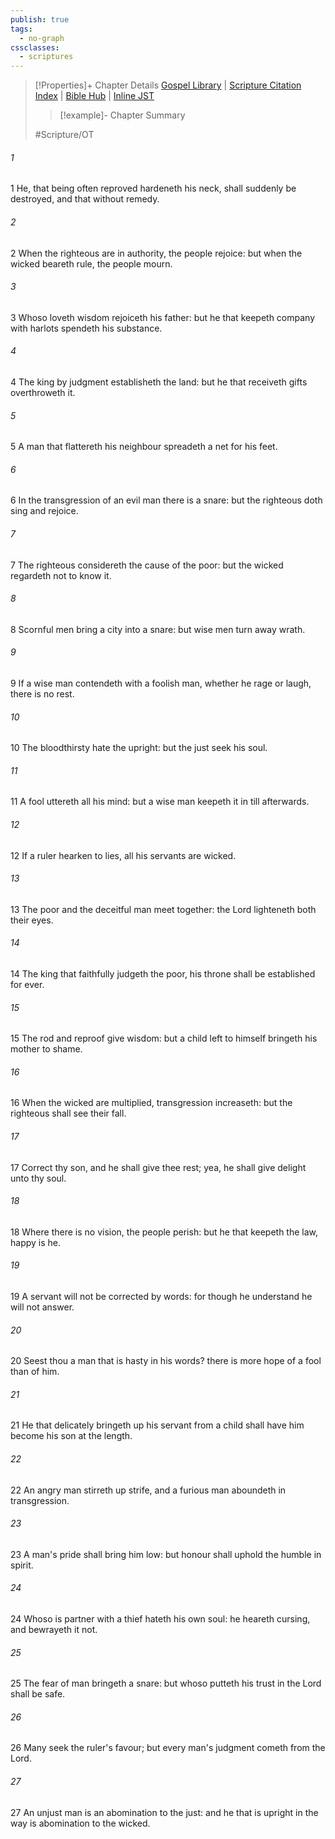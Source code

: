 ```yaml
---
publish: true
tags:
  - no-graph
cssclasses:
  - scriptures
---
```

>[!Properties]+ Chapter Details
>[Gospel Library](https://churchofjesuschrist.org/study/scriptures/ot/prov/29?lang=eng)    |    [Scripture Citation Index](https://scriptures.byu.edu/#0781d::c0781d)    |    [Bible Hub](https://biblehub.com/proverbs/29.htm)    |    [Inline JST](https://scripturetoolbox.com/html/ic/Proverbs/29.html)
>>[!example]- Chapter Summary
>> 
> 
>
>#Scripture/OT
###### 1
1 He, that being often reproved hardeneth his neck, shall suddenly be destroyed, and that without remedy.
###### 2
2 When the righteous are in authority, the people rejoice: but when the wicked beareth rule, the people mourn.
###### 3
3 Whoso loveth wisdom rejoiceth his father: but he that keepeth company with harlots spendeth his substance.
###### 4
4 The king by judgment establisheth the land: but he that receiveth gifts overthroweth it.
###### 5
5 A man that flattereth his neighbour spreadeth a net for his feet.
###### 6
6 In the transgression of an evil man there is a snare: but the righteous doth sing and rejoice.
###### 7
7 The righteous considereth the cause of the poor: but the wicked regardeth not to know it.
###### 8
8 Scornful men bring a city into a snare: but wise men turn away wrath.
###### 9
9 If a wise man contendeth with a foolish man, whether he rage or laugh, there is no rest.
###### 10
10 The bloodthirsty hate the upright: but the just seek his soul.
###### 11
11 A fool uttereth all his mind: but a wise man keepeth it in till afterwards.
###### 12
12 If a ruler hearken to lies, all his servants are wicked.
###### 13
13 The poor and the deceitful man meet together: the Lord lighteneth both their eyes.
###### 14
14 The king that faithfully judgeth the poor, his throne shall be established for ever.
###### 15
15 The rod and reproof give wisdom: but a child left to himself bringeth his mother to shame.
###### 16
16 When the wicked are multiplied, transgression increaseth: but the righteous shall see their fall.
###### 17
17 Correct thy son, and he shall give thee rest; yea, he shall give delight unto thy soul.
###### 18
18 Where there is no vision, the people perish: but he that keepeth the law, happy is he.
###### 19
19 A servant will not be corrected by words: for though he understand he will not answer.
###### 20
20 Seest thou a man that is hasty in his words? there is more hope of a fool than of him.
###### 21
21 He that delicately bringeth up his servant from a child shall have him become his son at the length.
###### 22
22 An angry man stirreth up strife, and a furious man aboundeth in transgression.
###### 23
23 A man's pride shall bring him low: but honour shall uphold the humble in spirit.
###### 24
24 Whoso is partner with a thief hateth his own soul: he heareth cursing, and bewrayeth it not.
###### 25
25 The fear of man bringeth a snare: but whoso putteth his trust in the Lord shall be safe.
###### 26
26 Many seek the ruler's favour; but every man's judgment cometh from the Lord.
###### 27
27 An unjust man is an abomination to the just: and he that is upright in the way is abomination to the wicked.
